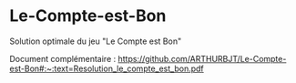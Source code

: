 # Le-Compte-est-Bon
Solution optimale du jeu "Le Compte est Bon"

Document complémentaire : https://github.com/ARTHURBJT/Le-Compte-est-Bon#:~:text=Resolution_le_compte_est_bon.pdf
